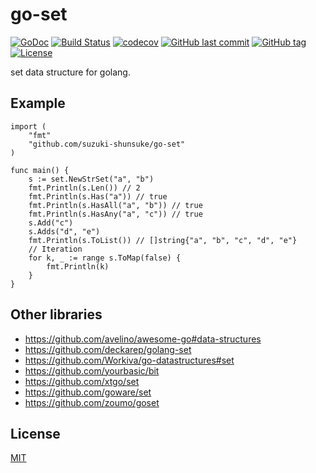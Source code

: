 # go-set

[![GoDoc](http://img.shields.io/badge/go-documentation-blue.svg?style=flat-square)](http://godoc.org/github.com/suzuki-shunsuke/go-set)
[![Build Status](https://travis-ci.org/suzuki-shunsuke/go-set.svg?branch=master)](https://travis-ci.org/suzuki-shunsuke/go-set)
[![codecov](https://codecov.io/gh/suzuki-shunsuke/go-set/branch/master/graph/badge.svg)](https://codecov.io/gh/suzuki-shunsuke/go-set)
[![GitHub last commit](https://img.shields.io/github/last-commit/suzuki-shunsuke/go-set.svg)](https://github.com/suzuki-shunsuke/go-set)
[![GitHub tag](https://img.shields.io/github/tag/suzuki-shunsuke/go-set.svg)](https://github.com/suzuki-shunsuke/go-set/releases)
[![License](http://img.shields.io/badge/license-mit-blue.svg?style=flat-square)](https://raw.githubusercontent.com/suzuki-shunsuke/go-set/master/LICENSE)

set data structure for golang.

## Example

```golang
import (
	"fmt"
	"github.com/suzuki-shunsuke/go-set"
)

func main() {
	s := set.NewStrSet("a", "b")
	fmt.Println(s.Len()) // 2
	fmt.Println(s.Has("a")) // true
	fmt.Println(s.HasAll("a", "b")) // true
	fmt.Println(s.HasAny("a", "c")) // true
	s.Add("c")
	s.Adds("d", "e")
	fmt.Println(s.ToList()) // []string{"a", "b", "c", "d", "e"}
	// Iteration
	for k, _ := range s.ToMap(false) {
		fmt.Println(k)
	}
}
```

## Other libraries

* https://github.com/avelino/awesome-go#data-structures
* https://github.com/deckarep/golang-set
* https://github.com/Workiva/go-datastructures#set
* https://github.com/yourbasic/bit
* https://github.com/xtgo/set
* https://github.com/goware/set
* https://github.com/zoumo/goset

## License

[MIT](LICENSE)
